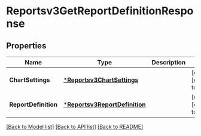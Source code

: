 # Reportsv3GetReportDefinitionResponse

## Properties
Name | Type | Description | Notes
------------ | ------------- | ------------- | -------------
**ChartSettings** | [***Reportsv3ChartSettings**](reportsv3ChartSettings.md) |  | [optional] [default to null]
**ReportDefinition** | [***Reportsv3ReportDefinition**](reportsv3ReportDefinition.md) |  | [optional] [default to null]

[[Back to Model list]](../README.md#documentation-for-models) [[Back to API list]](../README.md#documentation-for-api-endpoints) [[Back to README]](../README.md)

